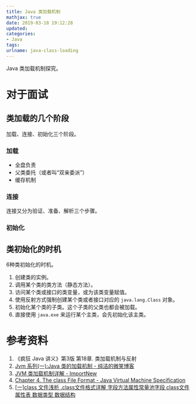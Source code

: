 ```yaml
---
title: Java 类加载机制
mathjax: true
date: 2019-03-18 19:12:28
updated:
categories:
- Java
tags:
urlname: java-class-loading
---
```


Java 类加载机制探究。

<!-- more -->

# 对于面试

## 类加载的几个阶段

加载、连接、初始化三个阶段。

### 加载

- 全盘负责
- 父类委托（或者叫“双亲委派”）
- 缓存机制

### 连接

连接又分为验证、准备、解析三个步骤。

### 初始化



## 类初始化的时机

6种类初始化的时机。

1. 创建类的实例。
2. 调用某个类的类方法（静态方法）。
3. 访问某个类或接口的类变量，或为该类变量赋值。
4. 使用反射方式强制创建某个类或者接口对应的 `java.lang.Class` 对象。
5. 初始化某个类的子类。这个子类的父类也都会被加载。
6. 直接使用 `java.exe` 来运行某个主类，会先初始化该主类。



# 参考资料

1. 《疯狂 Java 讲义》第3版 第18章. 类加载机制与反射
2. [Jvm 系列(一):Java 类的加载机制 - 纯洁的微笑博客](http://www.ityouknow.com/jvm/2017/08/19/class-loading-principle.html)
3. [JVM 类加载机制详解 - ImportNew](http://www.importnew.com/25295.html)
4. [Chapter 4. The class File Format - Java Virtual Machine Specification](https://docs.oracle.com/javase/specs/jvms/se11/html/jvms-4.html)
5. [[一]class 文件浅析 .class文件格式详解 字段方法属性常量池字段 class文件属性表 数据类型 数据结构](https://cloud.tencent.com/developer/article/1333538)